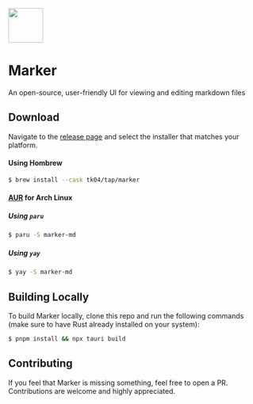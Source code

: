 <div>
  <img src="/public/icon.png" width="70"/>
  <h1>Marker</h1>
  <p>An open-source, user-friendly UI for viewing and editing markdown files</p>
</div>

## Download

Navigate to the [release page](https://github.com/tk04/Marker/releases) and select the installer that matches your platform.

#### Using Hombrew
```bash
$ brew install --cask tk04/tap/marker
```

#### [AUR](https://aur.archlinux.org/packages/marker-md) for Arch Linux
##### Using `paru`
```bash
$ paru -S marker-md
```

##### Using `yay`
```bash
$ yay -S marker-md
```

## Building Locally

To build Marker locally, clone this repo and run the following commands (make sure to have Rust already installed on your system):

```sh
$ pnpm install && npx tauri build
```

## Contributing

If you feel that Marker is missing something, feel free to open a PR. Contributions are welcome and highly appreciated.

